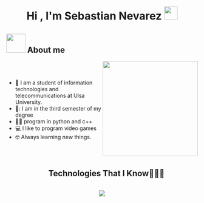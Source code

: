 <h1 align="center"><b>Hi , I'm Sebastian Nevarez </b><img src="https://media.giphy.com/media/hvRJCLFzcasrR4ia7z/giphy.gif" width="35"></h1>



</p>

	
## <picture><img src = "https://github.com/7oSkaaa/7oSkaaa/blob/main/Images/about_me.gif?raw=true" width = 50px></picture> About me

<picture> <img align="right" src="https://github.com/7oSkaaa/7oSkaaa/blob/main/Images/Right_Side.gif?raw=true" width = 250px></picture>

<br><br>

- :school: I am a student of information technologies and telecommunications at Ulsa University.
- 🧢: I am in the third semester of my degree
- :technologist: program in python and c++
- :computer: I like to program video games
- :nerd_face: Always learning new things.
<br>

<div id="user-content-toc">
  <ul align="center">
    <summary><h2 style="display: inline-block">Technologies That I Know👨🏻‍💻</h2></summary>
  </ul>
</div>
<!--tech stack icons-->
<p align="center">
  <a href="https://skillicons.dev">
    <img src="https://skillicons.dev/icons?i=git,discord,github,linux,py,vscode, c" />
  </a>
</p>

